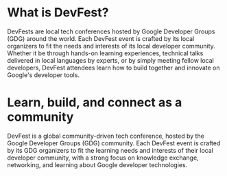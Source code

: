# What is DevFest?
DevFests are local tech conferences hosted by Google Developer Groups (GDG) around the world. Each DevFest event is crafted by its local organizers to fit the needs and interests of its local developer community. Whether it be through hands-on learning experiences, technical talks delivered in local languages by experts, or by simply meeting fellow local developers, DevFest attendees learn how to build together and innovate on Google's developer tools.

# Learn, build, and connect as a community
DevFest is a global community-driven tech conference, hosted by the Google Developer Groups (GDG) community. Each DevFest event is crafted by its GDG organizers to fit the learning needs and interests of their local developer community, with a strong focus on knowledge exchange, networking, and learning about Google developer technologies.
